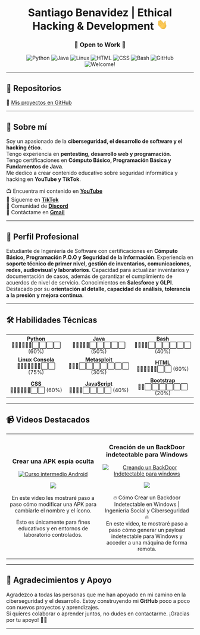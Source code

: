 <div align="center">
  <h1>Santiago Benavidez | Ethical Hacking & Development <img src="https://github.com/ABSphreak/ABSphreak/blob/master/gifs/Hi.gif" width="30px"></h1>
  <h3>👾 Open to Work 👾</h3>
  
  <div>
    <img src="https://img.shields.io/badge/Python-14354C?style=for-the-badge&logo=python&logoColor=white" alt="Python"/>
    <img src="https://img.shields.io/badge/Java-FCC624?style=for-the-badge&logo=java&logoColor=black" alt="Java"/>
    <img src="https://img.shields.io/badge/Linux-000000?style=for-the-badge&logo=linux&logoColor=white" alt="Linux"/>
    <img src="https://img.shields.io/badge/HTML-E34F26?style=for-the-badge&logo=html5&logoColor=white" alt="HTML"/>
    <img src="https://img.shields.io/badge/CSS-1572B6?style=for-the-badge&logo=css3&logoColor=white" alt="CSS"/>
    <img src="https://img.shields.io/badge/Bash-4EAA25?style=for-the-badge&logo=gnu-bash&logoColor=white" alt="Bash"/>
    <img src="https://img.shields.io/badge/GitHub-181717?style=for-the-badge&logo=github&logoColor=white" alt="GitHub"/>
  </div>
</div>

<div align="center" width="50">
  <img src="https://i.gifer.com/6o0.gif" alt="Welcome!" width="300"/>
</div>

---

## 📂 Repositorios  
🔗 [Mis proyectos en GitHub](https://github.com/BenaviDev)

---

## 🚀 Sobre mí  
Soy un apasionado de la **ciberseguridad, el desarrollo de software y el hacking ético**.  
Tengo experiencia en **pentesting, desarrollo web y programación**.  
Tengo certificaciones en **Cómputo Básico, Programación Básica y Fundamentos de Java**.  
Me dedico a crear contenido educativo sobre seguridad informática y hacking en **YouTube y TikTok**.  

📺 Encuentra mi contenido en **[YouTube](https://www.youtube.com/@HackeandoPatos)**  
🎵 Sígueme en **[TikTok](https://www.tiktok.com/@hackeadopatos)**  
🔗 Comunidad de **[Discord](https://discord.gg/q7J7V2kr)**  
📧 Contáctame en **[Gmail](mailto:sbenavidezr29@gmail.com)**  

---

## 💼 Perfil Profesional  
Estudiante de Ingeniería de Software con certificaciones en **Cómputo Básico, Programación P.O.O y Seguridad de la Información**. 
Experiencia en **soporte técnico de primer nivel, gestión de inventarios, comunicaciones, redes, audiovisual y laboratorios**. 
Capacidad para actualizar inventarios y documentación de casos, además de garantizar el cumplimiento de acuerdos de nivel de servicio. 
Conocimientos en **Salesforce y GLPI**. Destacado por su **orientación al detalle, capacidad de análisis, tolerancia a la presión y mejora continua**.  

---

## 🛠 Habilidades Técnicas  

<table align="center">
<tr>
  <td align="center" width="33%"><b>Python</b><br>🔹🔹🔹🔹🔹🔹⬜⬜⬜⬜ (60%)</td>
  <td align="center" width="33%"><b>Java</b><br>🔹🔹🔹🔹🔹⬜⬜⬜⬜⬜ (50%)</td>
  <td align="center" width="33%"><b>Bash</b><br>🔹🔹🔹🔹⬜⬜⬜⬜⬜⬜ (40%)</td>
</tr>
<tr>
  <td align="center"><b>Linux Consola</b><br>🔹🔹🔹🔹🔹🔹🔹⬜⬜ (75%)</td>
  <td align="center"><b>Metasploit</b><br>🔹🔹🔹⬜⬜⬜⬜⬜⬜⬜ (30%)</td>
  <td align="center"><b>HTML</b><br>🔹🔹🔹🔹🔹🔹⬜⬜ (60%)</td>
</tr>
<tr>
  <td align="center"><b>CSS</b><br>🔹🔹🔹🔹🔹🔹⬜⬜ (60%)</td>
  <td align="center"><b>JavaScript</b><br>🔹🔹🔹🔹⬜⬜⬜⬜ (40%)</td>
  <td align="center"><b>Bootstrap</b><br>🔹🔹⬜⬜⬜⬜⬜⬜ (20%)</td>
</tr>
</table>

---

## 📹 Videos Destacados  

<table>
<tr>
<td width="50%">
<h3 align="center">Crear una APK espía oculta</h3>
<div align="center">
<a href="https://youtu.be/2Jxq2rm2h1o" target="_blank"><img src="https://i.imgur.com/5FfCN3U.jpeg" width="400" alt="Curso intermedio Android"></a>
<p>
<a href="https://youtu.be/2Jxq2rm2h1o" target="_blank">
<img src="https://img.shields.io/badge/-Youtube-green?style=for-the-badge&color=fbfc40">
</a>
</p>
<p>En este video les mostraré paso a paso cómo modificar una APK para cambiarle el nombre y el ícono. 
  
  <br>
  
  Esto es únicamente para fines educativos y en entornos de laboratorio controlados.</p>
</div>
</td>       

<td width="50%">
<h3 align="center">Creación de un BackDoor indetectable para Windows</h3>
<div align="center">
<a href="https://youtu.be/oMHeQb6U13Q" target="_blank"><img src="https://i.imgur.com/KphOqak.png" width="400" alt="Creando un BackDoor Indetectable para windows"></a>
<p>
<a href="https://youtu.be/oMHeQb6U13Q" target="_blank">
<img src="https://img.shields.io/badge/-Youtube-green?style=for-the-badge&color=ff00f4">
</a>
</p>
<p>🔥 Cómo Crear un Backdoor Indetectable en Windows | Ingeniería Social y Ciberseguridad 🔥
<br>
En este video, te mostraré paso a paso cómo generar un payload indetectable para Windows y acceder a una máquina de forma remota.</p>
</div>
</td>
</tr>
</table>

---

## 🙌 Agradecimientos y Apoyo  
Agradezco a todas las personas que me han apoyado en mi camino en la ciberseguridad y el desarrollo. Estoy construyendo mi **GitHub** poco a poco con nuevos proyectos y aprendizajes.  
Si quieres colaborar o aprender juntos, no dudes en contactarme. ¡Gracias por tu apoyo! 💙🚀  

---

